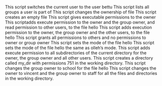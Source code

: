 This script switches the current user to the user bettu
This script lists all groups a user is part of
This script changes the ownership of file
This script creates an empty file
This script gives executable permissions to the owner
This scriptadds execute permission to the owner and the group owner, and read permission to other users, to the file hello
This script adds execution permission to the owner, the group owner and the other users, to the file hello
This script grants all permissions to others and no permissions to owner or group owner
This script sets the mode of the file hello
This script sets the mode of the file hello the same as olleh’s mode.
This script adds execute permission to all subdirectories of the current directory for the owner, the group owner and all other users.
This script creates a directory called my_dir with permissions 751 in the working directory.
This script changes the group owner to school for the file hello
This script changes the owner to vincent and the group owner to staff for all the files and directories in the working directory.
